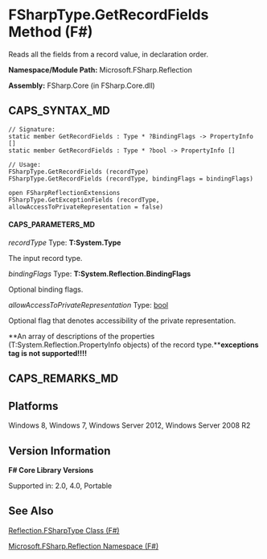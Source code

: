 # FSharpType.GetRecordFields Method (F#)

Reads all the fields from a record value, in declaration order.

**Namespace/Module Path:** Microsoft.FSharp.Reflection

**Assembly:** FSharp.Core (in FSharp.Core.dll)


## CAPS_SYNTAX_MD

```
// Signature:
static member GetRecordFields : Type * ?BindingFlags -> PropertyInfo []
static member GetRecordFields : Type * ?bool -> PropertyInfo []

// Usage:
FSharpType.GetRecordFields (recordType)
FSharpType.GetRecordFields (recordType, bindingFlags = bindingFlags)

open FSharpReflectionExtensions
FSharpType.GetExceptionFields (recordType, allowAccessToPrivateRepresentation = false)
```

#### CAPS_PARAMETERS_MD
*recordType*
Type: **T:System.Type**


The input record type.


*bindingFlags*
Type: **T:System.Reflection.BindingFlags**


Optional binding flags.


*allowAccessToPrivateRepresentation*
Type: [bool](http://msdn.microsoft.com/en-us/library/89c0cf9c-49ce-4207-a3be-555851a67dd5)


Optional flag that denotes accessibility of the private representation.



**An array of descriptions of the properties (T:System.Reflection.PropertyInfo objects) of the record type.****exceptions tag is not supported!!!!**

## CAPS_REMARKS_MD

## Platforms
Windows 8, Windows 7, Windows Server 2012, Windows Server 2008 R2


## Version Information
**F# Core Library Versions**

Supported in: 2.0, 4.0, Portable




## See Also
[Reflection.FSharpType Class &#40;F&#35;&#41;](Reflection.FSharpType+Class+%28F%23%29.md)

[Microsoft.FSharp.Reflection Namespace &#40;F&#35;&#41;](Microsoft.FSharp.Reflection+Namespace+%28F%23%29.md)

